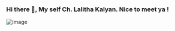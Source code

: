 ### Hi there 👋, My self Ch. Lalitha Kalyan. Nice to meet ya !
![image](https://user-images.githubusercontent.com/77020331/198346646-70bd70fd-0a15-4256-813b-b191c556be06.png)


<!--
**kalyan0309/kalyan0309** is a ✨ _special_ ✨ repository because its `README.md` (this file) appears on your GitHub profile.

Here are some ideas to get you started:

- 🔭 I’m currently working on ...
- 🌱 I’m currently learning ...
- 👯 I’m looking to collaborate on ...
- 🤔 I’m looking for help with ...
- 💬 Ask me about ...
- 📫 How to reach me: ...
- 😄 Pronouns: ...
![0_H4cHks1eEdrW7Zlz](https://user-images.githubusercontent.com/77020331/198346774-70639bc4-65f5-4eee-bbdc-4136c962d9c7.gif)

- ⚡ Fun fact: ...
-->
